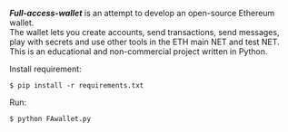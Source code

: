 ***Full-access-wallet*** is an attempt to develop an open-source Ethereum wallet. </br>
The wallet lets you create accounts, send transactions, send messages, play with secrets and use other tools in the ETH main NET and test NET. </br>
This is an educational and non-commercial project written in Python. </br>

Install requirement: <br />
````shell
$ pip install -r requirements.txt
````
Run:  <br />
````shell
$ python FAwallet.py
````



